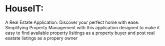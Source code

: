 # HouseIT: 
A Real Estate Application: Discover your perfect home with ease. Simplifying Property Management with this application designed to make it easy to find available property lisitings as a property buyer and post real esatate listings as a propery owner 

